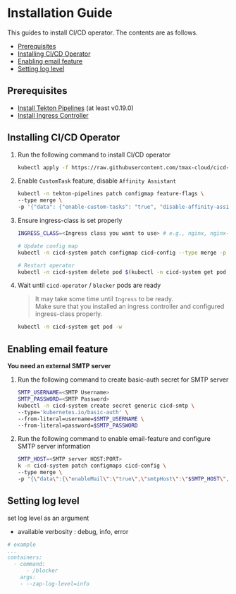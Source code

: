 # Installation Guide

This guides to install CI/CD operator. The contents are as follows.

* [Prerequisites](#prerequisites)
* [Installing CI/CD Operator](#installing-cicd-operator)
* [Enabling email feature](#enabling-email-feature)
* [Setting log level](#Setting-log-level)

## Prerequisites
- [Install Tekton Pipelines](https://github.com/tektoncd/pipeline/blob/master/docs/install.md) (at least v0.19.0)
- [Install Ingress Controller](https://kubernetes.io/ko/docs/concepts/services-networking/ingress-controllers/)

## Installing CI/CD Operator
1. Run the following command to install CI/CD operator  
   ```bash
   kubectl apply -f https://raw.githubusercontent.com/tmax-cloud/cicd-operator/master/config/release.yaml
   ```
2. Enable `CustomTask` feature, disable `Affinity Assistant`
   ```bash
   kubectl -n tekton-pipelines patch configmap feature-flags \
   --type merge \
   -p '{"data": {"enable-custom-tasks": "true", "disable-affinity-assistant": "true"}}'
   ```
   
3. Ensure ingress-class is set properly
   ```bash
   INGRESS_CLASS=<Ingress class you want to use> # e.g., nginx, nginx-shd
   
   # Update config map
   kubectl -n cicd-system patch configmap cicd-config --type merge -p "{\"data\": {\"ingressClass\": \"$INGRESS_CLASS\"}}"
   
   # Restart operator
   kubectl -n cicd-system delete pod $(kubectl -n cicd-system get pod | grep cicd-operator | awk '{print $1}')
   ```

4. Wait until `cicd-operator` / `blocker` pods are ready
   > It may take some time until `Ingress` to be ready.  
   > Make sure that you installed an ingress controller and configured ingress-class properly.
   ```bash
   kubectl -n cicd-system get pod -w
   ```

## Enabling email feature
**You need an external SMTP server**
1. Run the following command to create basic-auth secret for SMTP server
   ```bash
   SMTP_USERNAME=<SMTP Username>
   SMTP_PASSWORD=<SMTP Password>
   kubectl -n cicd-system create secret generic cicd-smtp \
   --type='kubernetes.io/basic-auth' \
   --from-literal=username=$SMTP_USERNAME \
   --from-literal=password=$SMTP_PASSWORD
   ```
2. Run the following command to enable email-feature and configure SMTP server information
   ```bash
   SMTP_HOST=<SMTP server HOST:PORT>
   k -n cicd-system patch configmaps cicd-config \
   --type merge \
   -p "{\"data\":{\"enableMail\":\"true\",\"smtpHost\":\"$SMTP_HOST\",\"smtpUserSecret\":\"cicd-smtp\"}}"
   ```

## Setting log level 

set log level as an argument 

- available verbosity : debug, info, error

```yaml
# example
...
containers:
  - command:
      - /blocker
    args:
    - --zap-log-level=info
```
